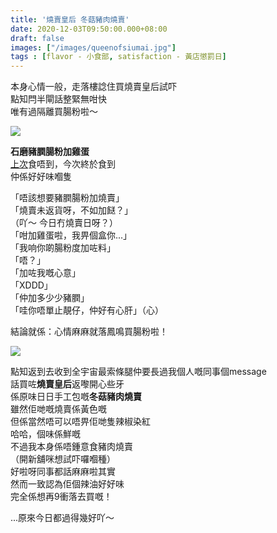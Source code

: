 ```yaml
---
title: '燒賣皇后 冬菇豬肉燒賣'
date: 2020-12-03T09:50:00.000+08:00
draft: false
images: ["/images/queenofsiumai.jpg"]
tags : [flavor - 小食部, satisfaction - 黃店懲罰日]
---
```


本身心情一般，走落樓諗住買燒賣皇后試吓  
點知閂半閘話整緊無咁快  
唯有過隔離買腸粉啦～  

![](/images/fengming2.jpg)

**石磨豬膶腸粉加雞蛋**  
[上次](https://hidie.net/fengming/)食唔到，今次終於食到  
仲係好好味嗰隻  
  
「唔該想要豬膶腸粉加燒賣」  
「燒賣未返貨呀，不如加餸？」  
（吖～ 今日冇燒賣日呀？）  
「咁加雞蛋啦，我畀個盒你...」  
「我响你啲腸粉度加咗料」    
「唔？」  
「加咗我嘅心意」  
「XDDD」  
「仲加多少少豬膶」  
「哇你唔單止靚仔，仲好有心肝」（心）  
  
結論就係：心情麻麻就落鳳鳴買腸粉啦！  
  
![](/images/queenofsiumai.jpg)

點知返到去收到全宇宙最索條腿仲要長過我個人嘅同事個message  
話買咗**燒賣皇后**返嚟開心些牙  
係原味日日手工包嘅**冬菇豬肉燒賣**  
雖然佢哋嘅燒賣係黃色嘅  
但係當然唔可以唔畀佢哋隻辣椒染紅  
哈哈，個味係鮮嘅  
不過我本身係唔鍾意食豬肉燒賣  
（開新舖咪想試吓囉嗰種）  
好啦呀同事都話麻麻啦其實  
然而一致認為佢個辣油好好味  
完全係想再9衝落去買嘅！  
  
...原來今日都過得幾好吖～  
